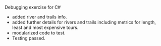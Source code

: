 Debugging exercise for C#
- added river and trails info.
- added further details for rivers and trails including metrics for length, least and most expensive tours.
- modularized code to test.
- Testing passed.
